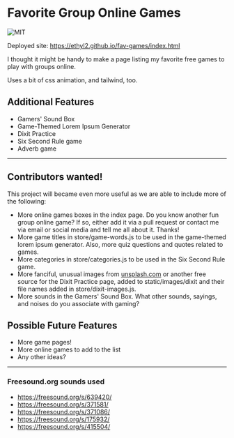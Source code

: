 # Favorite Group Online Games

![MIT](https://img.shields.io/packagist/l/doctrine/orm.svg)

Deployed site: https://ethyl2.github.io/fav-games/index.html

I thought it might be handy to make a page listing my favorite free games to play with groups online.

Uses a bit of css animation, and tailwind, too.

## Additional Features

- Gamers' Sound Box
- Game-Themed Lorem Ipsum Generator
- Dixit Practice
- Six Second Rule game
- Adverb game

---

## Contributors wanted!

This project will became even more useful as we are able to include more of the following:

- More online games boxes in the index page. Do you know another fun group online game? If so, either add it via a pull request or contact me via email or social media and tell me all about it. Thanks!
- More game titles in store/game-words.js to be used in the game-themed lorem ipsum generator. Also, more quiz questions and quotes related to games.
- More categories in store/categories.js to be used in the Six Second Rule game.
- More fanciful, unusual images from [unsplash.com](https://unsplash.com/) or another free source for the Dixit Practice page, added to static/images/dixit and their file names added in store/dixit-images.js.
- More sounds in the Gamers' Sound Box. What other sounds, sayings, and noises do you associate with gaming?

## Possible Future Features

- More game pages!
- More online games to add to the list
- Any other ideas?

---

### Freesound.org sounds used

- https://freesound.org/s/639420/
- https://freesound.org/s/371581/
- https://freesound.org/s/371086/
- https://freesound.org/s/175932/
- https://freesound.org/s/415504/
